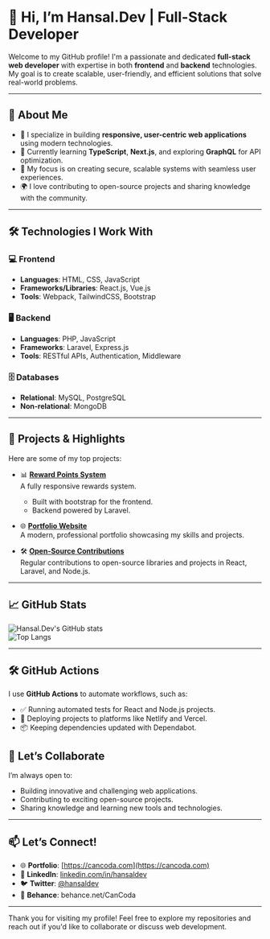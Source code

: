 # 👋 Hi, I’m Hansal.Dev | Full-Stack Developer  

Welcome to my GitHub profile! I'm a passionate and dedicated **full-stack web developer** with expertise in both **frontend** and **backend** technologies. My goal is to create scalable, user-friendly, and efficient solutions that solve real-world problems.  

---

## 🚀 About Me  
- 🔭 I specialize in building **responsive, user-centric web applications** using modern technologies.  
- 🌱 Currently learning **TypeScript**, **Next.js**, and exploring **GraphQL** for API optimization.  
- 🎯 My focus is on creating secure, scalable systems with seamless user experiences.  
- 🌍 I love contributing to open-source projects and sharing knowledge with the community.  

---

## 🛠️ Technologies I Work With  

### 💻 Frontend  
- **Languages**: HTML, CSS, JavaScript  
- **Frameworks/Libraries**: React.js, Vue.js  
- **Tools**: Webpack, TailwindCSS, Bootstrap  

### 🖥️ Backend  
- **Languages**: PHP, JavaScript  
- **Frameworks**: Laravel, Express.js  
- **Tools**: RESTful APIs, Authentication, Middleware  

### 🗄️ Databases  
- **Relational**: MySQL, PostgreSQL  
- **Non-relational**: MongoDB  

---

## 🌟 Projects & Highlights  

Here are some of my top projects:  

- 📊 **[Reward Points System](https://demo2.cancoda.com)**  
  A fully responsive rewards system.  
  - Built with bootstrap for the frontend.  
  - Backend powered by Laravel.  

- 🌐 **[Portfolio Website](https://cancoda.com)**  
  A modern, professional portfolio showcasing my skills and projects.  

- 🛠️ **[Open-Source Contributions](https://github.com/cancoda?tab=repositories)**  
  Regular contributions to open-source libraries and projects in React, Laravel, and Node.js.  

---

## 📈 GitHub Stats  

![Hansal.Dev's GitHub stats](https://github-readme-stats.vercel.app/api?username=hansaldev&show_icons=true&theme=radical)  
![Top Langs](https://github-readme-stats.vercel.app/api/top-langs/?username=hansaldev&layout=compact&theme=radical)  

---

## 🛠️ GitHub Actions  

I use **GitHub Actions** to automate workflows, such as:  
- ✅ Running automated tests for React and Node.js projects.  
- 🚀 Deploying projects to platforms like Netlify and Vercel.  
- 📦 Keeping dependencies updated with Dependabot.  


## 🤝 Let’s Collaborate

I’m always open to:

-   Building innovative and challenging web applications.
-   Contributing to exciting open-source projects.
-   Sharing knowledge and learning new tools and technologies.

----------

## 📫 Let’s Connect!

-   🌐 **Portfolio**: [https://cancoda.com](https://cancoda.com)
-   💼 **LinkedIn**: [linkedin.com/in/hansaldev](https://linkedin.com/in/hansaldev)
-   🐦 **Twitter**: [@hansaldev](https://twitter.com/hansaldev)
-   🎨 **Behance**: behance.net/CanCoda

----------

Thank you for visiting my profile! Feel free to explore my repositories and reach out if you'd like to collaborate or discuss web development.

